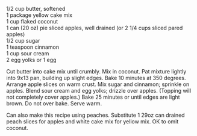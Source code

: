 ---
---

1/2 cup butter, softened  
1 package yellow cake mix  
1 cup flaked coconut  
1 can (20 oz) pie sliced apples, well drained (or 2 1/4 cups sliced pared apples)  
1/2 cup sugar  
1 teaspoon cinnamon  
1 cup sour cream  
2 egg yolks or 1 egg  

Cut butter into cake mix until crumbly. Mix in coconut. Pat mixture lightly into 9x13 pan, building 
up slight edges. Bake 10 minutes at 350 degrees. Arrange apple slices on warm crust. Mix 
sugar and cinnamon; sprinkle on apples. Blend sour cream and egg yolks; drizzle over apples. 
(Topping will not completely cover apples.) Bake 25 minutes or until edges are light brown. Do 
not over bake. Serve warm. 

Can also make this recipe using peaches. Substitute 1 29oz can drained peach slices for apples 
and white cake mix for yellow mix. OK to omit coconut.
